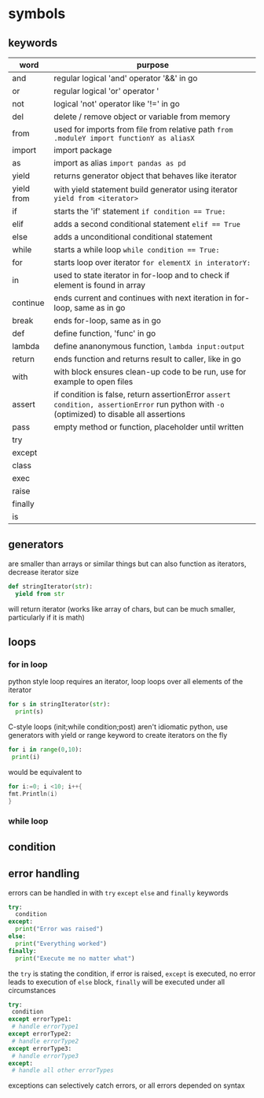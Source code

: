 # symbols

## keywords

word | purpose
--- | ---
and | regular logical 'and' operator '&&' in go
or | regular logical 'or' operator '||' in go
not | logical 'not' operator like '!=' in go
del | delete / remove object or variable from memory
from | used for imports from file from relative path ```from .moduleY import functionY as aliasX```
import | import package 
as | import as alias ```import pandas as pd```
yield | returns generator object that behaves like iterator
yield from | with yield statement build generator using iterator ``` yield from <iterator>```
if | starts the 'if' statement ```if condition == True:```
elif | adds a second conditional statement ```elif == True```
else | adds a unconditional conditional statement
while | starts a while loop ```while condition == True:```
for | starts loop over iterator ```for elementX in interatorY:```
in | used to state iterator in for-loop and to check if element is found in array
continue | ends current and continues with next iteration in for-loop, same as in go
break | ends for-loop, same as in go
def | define function, 'func' in go
lambda | define ananonymous function, ```lambda input:output```
return | ends function and returns result to caller, like in go
with | with block ensures clean-up code to be run, use for example to open files
assert | if condition is false, return assertionError ```assert condition, assertionError``` run python with ```-o``` (optimized) to disable all assertions
pass | empty method or function, placeholder until written
try | 
except |
class |
exec | 
raise | 
finally | 
is |


## generators
are smaller than arrays or similar things but can also function as iterators, decrease iterator size
```py
def stringIterator(str):
  yield from str
```
  will return iterator (works like array of chars, but can be much smaller, particularly if it is math)
  ## loops
  ### for in loop
  python style loop requires an iterator, loop loops over all elements of the iterator
  ```py 
  for s in stringIterator(str):
    print(s)
  ```
 C-style loops (init;while condition;post) aren't idiomatic python, use generators with yield or range keyword to create iterators on the fly
 ```py
 for i in range(0,10):
  print(i)
 ```
 would be equivalent to
 ```go
 for i:=0; i <10; i++{
 fmt.Println(i)
 }
 ```
  ### while loop
  
  
  ## condition
  
  ## error handling
  errors can be handled in with ```try``` ```except``` ```else``` and ```finally``` keywords
  ```py
  try:
    condition
  except:
    print("Error was raised")
  else: 
    print("Everything worked")
  finally:
    print("Execute me no matter what")
 ```
 the ```try``` is stating the condition, if error is raised, ```except``` is executed, no error leads to execution of ```else``` block, ```finally``` will be executed under all circumstances
 
 ```py
 try:
  condition
 except errorType1:
  # handle errorType1
 except errorType2:
  # handle errorType2
 except errorType3:
  # handle errorType3 
 except:
  # handle all other errorTypes
 ```
 exceptions can selectively catch errors, or all errors depended on syntax
  
